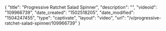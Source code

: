 {
    "title": "Progressive Ratchet Salad Spinner",
    "description": "",
    "videoid": "109966739",
    "date_created": "1502518205",
    "date_modified": "1504247455",
    "type": "captivate",
    "layout": "video",
    "url": "\/v\/progressive-ratchet-salad-spinner\/109966739"
}